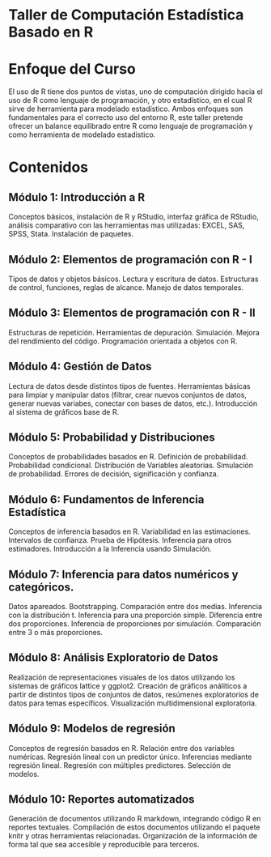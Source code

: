 Taller de Computación Estadística Basado en R
=============================================

# Enfoque del Curso

El uso de R tiene dos puntos de vistas, uno de computación dirigido hacia el uso de R como lenguaje de programación, y otro estadístico, en el cual R sirve de herramienta para modelado estadístico. Ambos enfoques son fundamentales para el correcto uso del entorno R, este taller pretende ofrecer un balance equilibrado entre R como lenguaje de programación y como herramienta de modelado estadístico.

# Contenidos

## Módulo 1: Introducción a R

Conceptos básicos, instalación de R y RStudio, interfaz gráfica de RStudio, análisis comparativo con las herramientas mas utilizadas: EXCEL, SAS, SPSS, Stata. Instalación de paquetes.

## Módulo 2: Elementos de programación con R - I

Tipos de datos y objetos básicos. Lectura y escritura de datos. Estructuras de control, funciones, reglas de alcance. Manejo de datos temporales.

## Módulo 3: Elementos de programación con R - II

Estructuras de repetición. Herramientas de depuración. Simulación. Mejora del rendimiento del código. Programación orientada a objetos con R.

## Módulo 4: Gestión de Datos

Lectura de datos desde distintos tipos de fuentes. Herramientas básicas para limpiar y manipular datos (filtrar, crear nuevos conjuntos de datos, generar nuevas variabes, conectar con bases de datos, etc.). Introducción al sistema de gráficos base de R.

## Módulo 5: Probabilidad y Distribuciones

Conceptos de probabilidades basados en R. Definición de probabilidad. Probabilidad condicional. Distribución de Variables aleatorias. Simulación de probabilidad. Errores de decisión, significación y confianza.

## Módulo 6: Fundamentos de Inferencia Estadística

Conceptos de inferencia basados en R. Variabilidad en las estimaciones. Intervalos de confianza. Prueba de Hipótesis. Inferencia para otros estimadores. Introducción a la Inferencia usando Simulación.

## Módulo 7: Inferencia para datos numéricos y categóricos.

Datos apareados. Bootstrapping. Comparación entre dos medias. Inferencia con la distribución t. Inferencia para una proporción simple. Diferencia entre dos proporciones. Inferencia de proporciones por simulación. Comparación entre 3 o más proporciones.

## Módulo 8: Análisis Exploratorio de Datos

Realización de representaciones visuales de los datos utilizando los sistemas de gráficos lattice y ggplot2. Creación de gráficos análiticos a partir de distintos tipos de conjuntos de datos, resúmenes exploratorios de datos para temas específicos. Visualización multidimensional exploratoria.

## Módulo 9: Modelos de regresión

Conceptos de regresión basados en R. Relación entre dos variables numéricas. Regresión lineal con un predictor único. Inferencias mediante regresión lineal. Regresión con múltiples predictores. Selección de modelos.

## Módulo 10: Reportes automatizados

Generación de documentos utilizando R markdown, integrando código R en reportes textuales. Compilación de estos documentos utilizando el paquete knitr y otras herramientas relacionadas. Organización de la información de forma tal que sea accesible y reproducible para terceros.
